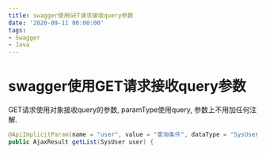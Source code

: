 ```yaml
---
title: swagger使用GET请求接收query参数
date: '2020-09-11 00:00:00'
tags:
- Swagger
- Java
---
```

# swagger使用GET请求接收query参数

GET请求使用对象接收query的参数, paramType使用query, 参数上不用加任何注解.
```java
@ApiImplicitParam(name = "user", value = "查询条件", dataType = "SysUser", paramType = "query")
public AjaxResult getList(SysUser user) {
```
